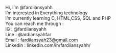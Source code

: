 Hi, I’m @fardiiansyahh <br>
I’m interested in Everything technology <br>
I’m currently learning C, HTML,CSS, SQL and PHP <br>
You can reach me through : <br> IG       : @fardiiansyahh <br>
                         Line     : @ardiansyahfar <br>
                         Email    : fardiiansyah23@gmail.com <br>
                         Linkedin : linkedin.com/in/fardiiansyahh/ <br>

<!---
fardiiansyahh/fardiiansyahh is a ✨ special ✨ repository because its `README.md` (this file) appears on your GitHub profile.
You can click the Preview link to take a look at your changes.
--->
